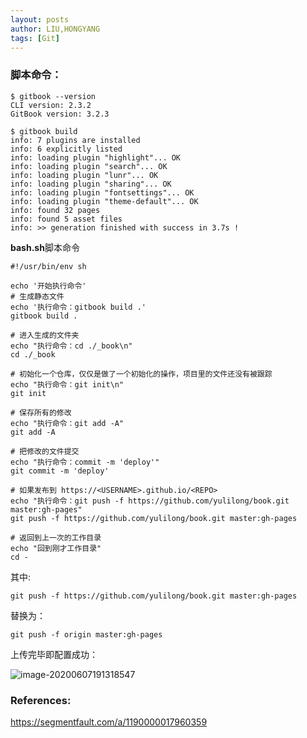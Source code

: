 ```yaml
---
layout: posts
author: LIU,HONGYANG
tags: [Git]
---
```




### 脚本命令：



```
$ gitbook --version
CLI version: 2.3.2
GitBook version: 3.2.3
```



```
$ gitbook build
info: 7 plugins are installed
info: 6 explicitly listed
info: loading plugin "highlight"... OK
info: loading plugin "search"... OK
info: loading plugin "lunr"... OK
info: loading plugin "sharing"... OK
info: loading plugin "fontsettings"... OK
info: loading plugin "theme-default"... OK
info: found 32 pages
info: found 5 asset files
info: >> generation finished with success in 3.7s !
```



**bash.sh**脚本命令

```
#!/usr/bin/env sh

echo '开始执行命令'
# 生成静态文件
echo '执行命令：gitbook build .'
gitbook build .

# 进入生成的文件夹
echo "执行命令：cd ./_book\n"
cd ./_book

# 初始化一个仓库，仅仅是做了一个初始化的操作，项目里的文件还没有被跟踪
echo "执行命令：git init\n"
git init

# 保存所有的修改
echo "执行命令：git add -A"
git add -A

# 把修改的文件提交
echo "执行命令：commit -m 'deploy'"
git commit -m 'deploy'

# 如果发布到 https://<USERNAME>.github.io/<REPO>
echo "执行命令：git push -f https://github.com/yulilong/book.git master:gh-pages"
git push -f https://github.com/yulilong/book.git master:gh-pages

# 返回到上一次的工作目录
echo "回到刚才工作目录"
cd -
```





其中:

```
git push -f https://github.com/yulilong/book.git master:gh-pages
```

替换为：

```
git push -f origin master:gh-pages
```





上传完毕即配置成功：

![image-20200607191318547](https://tva1.sinaimg.cn/large/007S8ZIlgy1gfjxtdv9ldj31jl0u045k.jpg)



### References:

https://segmentfault.com/a/1190000017960359